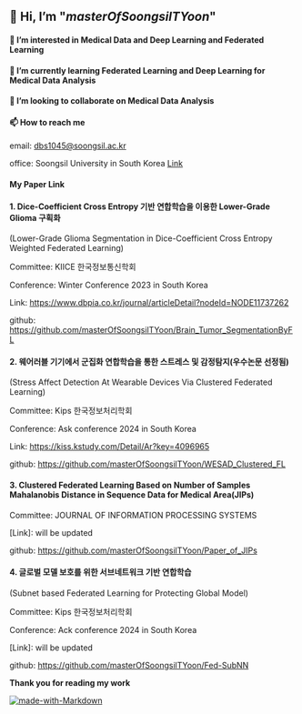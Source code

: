 ## 👋 Hi, I’m "_masterOfSoongsilTYoon_"
#### 👀 I’m interested in Medical Data and Deep Learning and Federated Learning
#### 🌱 I’m currently learning Federated Learning and Deep Learning for Medical Data Analysis
#### 💞️ I’m looking to collaborate on Medical Data Analysis
#### 📫 How to reach me 
email: dbs1045@soongsil.ac.kr

office: Soongsil University in South Korea
[Link](https://dilab.ssu.ac.kr/)

#### My Paper Link
#### 1. Dice-Coefficient Cross Entropy 기반 연합학습을 이용한 Lower-Grade Glioma 구획화
(Lower-Grade Glioma Segmentation in Dice-Coefficient Cross Entropy Weighted Federated Learning)

Committee: KIICE 한국정보통신학회

Conference: Winter Conference 2023 in South Korea

Link: https://www.dbpia.co.kr/journal/articleDetail?nodeId=NODE11737262

github: https://github.com/masterOfSoongsilTYoon/Brain_Tumor_SegmentationByFL

#### 2. 웨어러블 기기에서 군집화 연합학습을 통한 스트레스 및 감정탐지(우수논문 선정됨)
(Stress Affect Detection At Wearable Devices Via Clustered Federated Learning)

Committee: Kips 한국정보처리학회

Conference: Ask conference 2024 in South Korea

Link: https://kiss.kstudy.com/Detail/Ar?key=4096965

github: https://github.com/masterOfSoongsilTYoon/WESAD_Clustered_FL

#### 3. Clustered Federated Learning Based on Number of Samples Mahalanobis Distance in Sequence Data for Medical Area(JIPs)

Committee: JOURNAL OF INFORMATION PROCESSING SYSTEMS

[Link]: will be updated

github: https://github.com/masterOfSoongsilTYoon/Paper_of_JIPs

#### 4. 글로벌 모델 보호를 위한 서브네트워크 기반 연합학습
(Subnet based Federated Learning for Protecting Global Model)

Committee: Kips 한국정보처리학회

Conference: Ack conference 2024 in South Korea

[Link]: will be updated

github: https://github.com/masterOfSoongsilTYoon/Fed-SubNN

__Thank you for reading my work__

[![made-with-Markdown](https://img.shields.io/badge/Made%20with-Markdown-1f425f.svg)](http://commonmark.org) 

<!---
masterOfSoongsilTYoon/masterOfSoongsilTYoon is a ✨ special ✨ repository because its `README.md` (this file) appears on your GitHub profile.
You can click the Preview link to take a look at your changes.
--->
